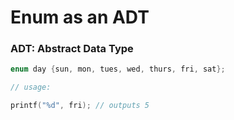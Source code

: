 # Enum as an ADT

### ADT: Abstract Data Type

``` c
enum day {sun, mon, tues, wed, thurs, fri, sat};

// usage:

printf("%d", fri); // outputs 5
```


